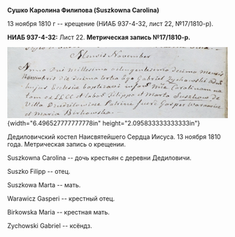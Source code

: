 **Сушко Каролина Филипова (Suszkowna Carolina)**

13 ноября 1810 г -- крещение (НИАБ 937-4-32, лист 22, №17/1810-р).

**НИАБ 937-4-32:** Лист 22. **Метрическая запись №17/1810-р.**

![](./media/a16a9d1596750bf429d6c1628311350843e0891b.png){width="6.496527777777778in"
height="2.095833333333333in"}

Дедиловичский костел Наисвятейшего Сердца Иисуса. 13 ноября 1810 года.
Метрическая запись о крещении.

Suszkowna Carolina -- дочь крестьян с деревни Дедиловичи.

Suszko Filipp -- отец.

Suszkowa Marta -- мать.

Warawicz Gasperi -- крестный отец.

Birkowska Maria -- крестная мать.

Zychowski Gabriel -- ксёндз.

